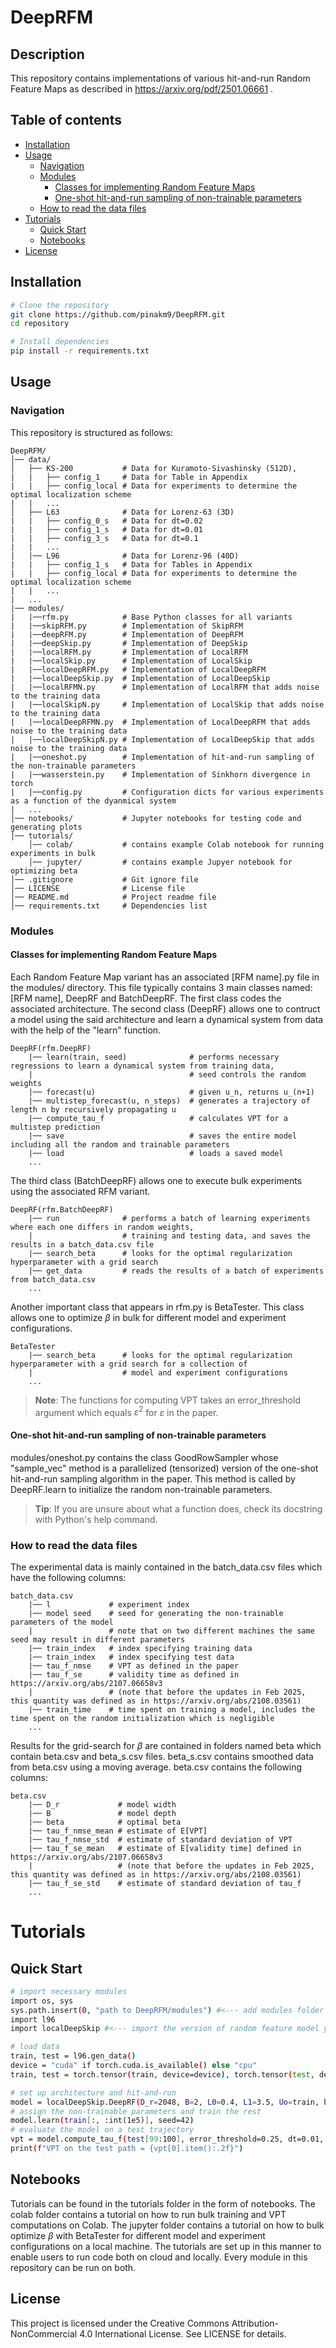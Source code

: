 # DeepRFM

## Description
This repository contains implementations of various hit-and-run Random Feature Maps as described in https://arxiv.org/pdf/2501.06661 .


## Table of contents
- [Installation](#installation)
- [Usage](#usage)
    - [Navigation](#navigation)
    - [Modules](#modules)
        - [Classes for implementing Random Feature Maps](#classes-for-random-feature-maps)
        - [One-shot hit-and-run sampling of non-trainable parameters](#one-shot-hit-and-run-sampling-of-non-trainable-parameters)
    - [How to read the data files](#data)
- [Tutorials](#tutorials)
    - [Quick Start](#quick-start)
    - [Notebooks](#notebooks)
- [License](#license)


## Installation

```sh
# Clone the repository
git clone https://github.com/pinakm9/DeepRFM.git
cd repository

# Install dependencies
pip install -r requirements.txt 
```


## Usage
### Navigation
This repository is structured as follows:
```plaintext 
DeepRFM/
│── data/                  
│   ├── KS-200           # Data for Kuramoto-Sivashinsky (512D),
|   |   ├── config_1     # Data for Table in Appendix
|   |   ├── config_local # Data for experiments to determine the optimal localization scheme
|   |   ...
│   ├── L63              # Data for Lorenz-63 (3D) 
|   |   ├── config_0_s   # Data for dt=0.02
|   |   ├── config_1_s   # Data for dt=0.01
|   |   ├── config_3_s   # Data for dt=0.1
|   |   ...           
|   |── L96              # Data for Lorenz-96 (40D)
|   |   ├── config_1_s   # Data for Tables in Appendix
|   |   ├── config_local # Data for experiments to determine the optimal localization scheme
|   |   ...
|   ...
|── modules/
|   |──rfm.py            # Base Python classes for all variants
|   |──skipRFM.py        # Implementation of SkipRFM
|   |──deepRFM.py        # Implementation of DeepRFM
|   |──deepSkip.py       # Implementation of DeepSkip
|   |──localRFM.py       # Implementation of LocalRFM
|   |──localSkip.py      # Implementation of LocalSkip
|   |──localDeepRFM.py   # Implementation of LocalDeepRFM
|   |──localDeepSkip.py  # Implementation of LocalDeepSkip
|   |──localRFMN.py      # Implementation of LocalRFM that adds noise to the training data
|   |──localSkipN.py     # Implementation of LocalSkip that adds noise to the training data
|   |──localDeepRFMN.py  # Implementation of LocalDeepRFM that adds noise to the training data
|   |──localDeepSkipN.py # Implementation of LocalDeepSkip that adds noise to the training data
|   |──oneshot.py        # Implementation of hit-and-run sampling of the non-trainable parameters
|   |──wasserstein.py    # Implementation of Sinkhorn divergence in torch
|   |──config.py         # Configuration dicts for various experiments as a function of the dyanmical system
|   ... 
│── notebooks/           # Jupyter notebooks for testing code and generating plots
│── tutorials/
    │── colab/           # contains example Colab notebook for running experiments in bulk
    │── jupyter/         # contains example Jupyer notebook for optimizing beta
│── .gitignore           # Git ignore file
│── LICENSE              # License file
│── README.md            # Project readme file
│── requirements.txt     # Dependencies list
```
### Modules
#### Classes for implementing Random Feature Maps
Each Random Feature Map variant has an associated [RFM name].py file in the modules/ directory. This file typically contains 3 main classes named: [RFM name], DeepRF and BatchDeepRF. The first class codes the associated architecture. The second class (DeepRF) allows one to contruct a model using the said architecture and learn a dynamical system from data with the help of the "learn" function. 
``` plaintext
DeepRF(rfm.DeepRF)
    |── learn(train, seed)              # performs necessary regressions to learn a dynamical system from training data, 
    |                                   # seed controls the random weights
    |── forecast(u)                     # given u_n, returns u_(n+1) 
    |── multistep_forecast(u, n_steps)  # generates a trajectory of length n by recursively propagating u
    |── compute_tau_f                   # calculates VPT for a multistep prediction
    |── save                            # saves the entire model including all the random and trainable parameters
    |── load                            # loads a saved model
    ...
```
The third class (BatchDeepRF) allows one to execute bulk experiments using the associated RFM variant. 
``` plaintext
DeepRF(rfm.BatchDeepRF)
    |── run              # performs a batch of learning experiments where each one differs in random weights,
    |                    # training and testing data, and saves the results in a batch_data.csv file 
    |── search_beta      # looks for the optimal regularization hyperparameter with a grid search 
    |── get_data         # reads the results of a batch of experiments from batch_data.csv
    ...
```
Another important class that appears in rfm.py is BetaTester. This class allows one to optimize $\beta$ in bulk for different model and experiment configurations.
``` plaintext
BetaTester 
    |── search_beta      # looks for the optimal regularization hyperparameter with a grid search for a collection of
    |                    # model and experiment configurations
    ...                     
```
>**Note**: The functions for computing VPT takes an error_threshold argument which equals $\varepsilon^2$ for $\varepsilon$ in the paper.

#### One-shot hit-and-run sampling of non-trainable parameters
modules/oneshot.py contains the class GoodRowSampler whose "sample_vec" method is a parallelized (tensorized) version of the one-shot hit-and-run sampling algorithm in the paper. This method is called by DeepRF.learn to initialize the random non-trainable parameters.

>**Tip**: If you are unsure about what a function does, check its docstring with Python's help command.

### How to read the data files

The experimental data is mainly contained in the batch_data.csv files which have the following columns:
``` plaintext
batch_data.csv
    |── l             # experiment index
    |── model seed    # seed for generating the non-trainable parameters of the model 
    |                 # note that on two different machines the same seed may result in different parameters
    |── train_index   # index specifying training data
    |── train_index   # index specifying test data
    |── tau_f_nmse    # VPT as defined in the paper
    |── tau_f_se      # validity time as defined in https://arxiv.org/abs/2107.06658v3
    |                 # (note that before the updates in Feb 2025, this quantity was defined as in https://arxiv.org/abs/2108.03561)
    |── train_time    # time spent on training a model, includes the time spent on the random initialization which is negligible
    ...
```
Results for the grid-search for $\beta$ are contained in folders named beta which contain beta.csv and beta_s.csv files. beta_s.csv contains smoothed data from beta.csv using a moving average. beta.csv contains the following columns:
``` plaintext
beta.csv
    |── D_r             # model width
    |── B               # model depth
    |── beta            # optimal beta
    |── tau_f_nmse_mean # estimate of E[VPT] 
    |── tau_f_nmse_std  # estimate of standard deviation of VPT
    |── tau_f_se_mean   # estimate of E[validity time] defined in https://arxiv.org/abs/2107.06658v3
    |                   # (note that before the updates in Feb 2025, this quantity was defined as in https://arxiv.org/abs/2108.03561)
    |── tau_f_se_std    # estimate of standard deviation of tau_f
    ...
```
# Tutorials

## Quick Start
```sh
# import necessary modules
import os, sys
sys.path.insert(0, "path to DeepRFM/modules") #<--- add modules folder to Python's seach path
import l96
import localDeepSkip #<--- import the version of random feature model you'd like to train

# load data
train, test = l96.gen_data()
device = "cuda" if torch.cuda.is_available() else "cpu"
train, test = torch.tensor(train, device=device), torch.tensor(test, device=device)

# set up architecture and hit-and-run
model = localDeepSkip.DeepRF(D_r=2048, B=2, L0=0.4, L1=3.5, Uo=train, beta=9.64e-9)
# assign the non-trainable parameters and train the rest
model.learn(train[:, :int(1e5)], seed=42) 
# evaluate the model on a test trajectory
vpt = model.compute_tau_f(test[99:100], error_threshold=0.25, dt=0.01, Lyapunov_time=1/2.27)[0]
print(f"VPT on the test path = {vpt[0].item():.2f}")

```

## Notebooks
Tutorials can be found in the tutorials folder in the form of notebooks. The colab folder contains a tutorial on how to run bulk training and VPT computations on Colab. The jupyter folder contains a tutorial on how to bulk optimize $\beta$ with BetaTester for different model and experiment configurations on a local machine. The tutorials are set up in this manner to enable users to run code both on cloud and locally. Every module in this repository can be run on both.

## License
This project is licensed under the Creative Commons Attribution-NonCommercial 4.0 International License. See LICENSE for details.